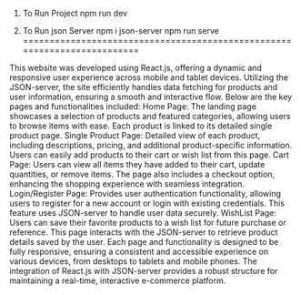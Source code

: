1. To Run Project
  npm run dev

  2. To Run json Server
  npm i json-server
  npm run serve
=========================================================================

This website was developed using React.js, offering a dynamic and responsive user experience across mobile and tablet devices. Utilizing the JSON-server, the site efficiently handles data fetching for products and user information, ensuring a smooth and interactive flow. Below are the key pages and functionalities included:
Home Page:
The landing page showcases a selection of products and featured categories, allowing users to browse items with ease. Each product is linked to its detailed single product page.
Single Product Page:
Detailed view of each product, including descriptions, pricing, and additional product-specific information. Users can easily add products to their cart or wish list from this page.
Cart Page:
Users can view all items they have added to their cart, update quantities, or remove items. The page also includes a checkout option, enhancing the shopping experience with seamless integration.
Login/Register Page:
Provides user authentication functionality, allowing users to register for a new account or login with existing credentials. This feature uses JSON-server to handle user data securely.
WishList Page:
Users can save their favorite products to a wish list for future purchase or reference. This page interacts with the JSON-server to retrieve product details saved by the user.
Each page and functionality is designed to be fully responsive, ensuring a consistent and accessible experience on various devices, from desktops to tablets and mobile phones. The integration of React.js with JSON-server provides a robust structure for maintaining a real-time, interactive e-commerce platform.





  

